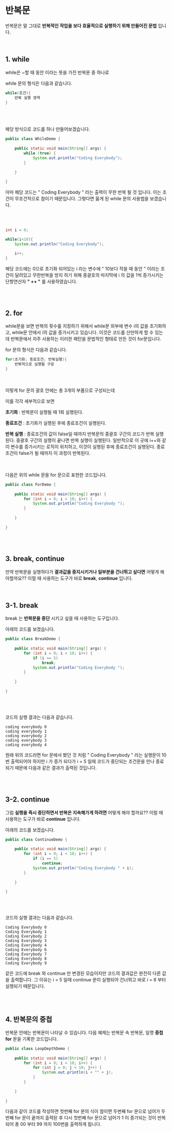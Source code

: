 # **반복문**
반복문은 말 그대로 **반복적인 작업을 보다 효율적으로 실행하기 위해 만들어진 문법** 입니다.  
<br><br>
## **1. while**
while은 ~할 때 동안 이라는 뜻을 가진 반복문 중 하나로 

while 문의 형식은 다음과 같습니다.
```java
while(조건){
    반복 실행 영역
}
```  
<br><br><br>
해당 방식으로 코드를 하나 만들어보겠습니다.

```java
public class WhileDemo {
 
    public static void main(String[] args) {
        while (true) {
            System.out.println("Coding Everybody");
        }
 
    }
 
}
```
아마 해당 코드는 " Coding Everybody " 라는 출력이 무한 반복 될 것 입니다. 이는 조건이 무조건적으로 참이기 때문입니다. 그렇다면 옳게 된 while 문의 사용법을 보겠습니다.  

<br><br>
```java
int i = 0;

while(i<10){         
    System.out.println("Coding Everybody");

    i++;
}
```
해당 코드에는 0으로 초기화 되어있는 i 라는 변수에 " 10보다 작을 때 동안 " 이라는 조건이 달려있고 무한반복을 방지 하기 위해 중괄호의 마지막에 i 의 값을 1씩 증가시키는 단항연산자 **" ++ "** 를 사용하였습니다.

<br><br>
## **2. for**
while문을 보면 반복의 횟수를 지정하기 위해서 while문 외부에 변수 i의 값을 초기화하고, while문 안에서 i의 값을 증가시키고 있습니다. 이것은 코드를 산만하게 할 수 있는데 반복문에서 자주 사용하는 이러한 패턴을 문법적인 형태로 만든 것이 for문입니다.

for 문의 형식은 다음과 같습니다.
```java
for(초기화; 종료조건; 반복실행){
    반복적으로 실행될 구문
}
```
<br><br>
이렇게 for 문의 괄호 안에는 총 3개의 부품으로 구성되는데

이를 각각 세부적으로 보면

**초기화** : 반복문이 실행될 때 1회 실행된다.

**종료조건** : 초기화가 실행된 후에 종료조건이 실행된다.

**반복 실행** : 종료조건의 값이 false일 때까지 반복문의 중괄호 구간의 코드가 반복 실행된다.
중괄호 구간의 실행이 끝나면 반복 실행이 실행된다. 일반적으로 이 곳에 i++와 같이 변수를 증가시키는 로직이 위치하고, 이것이 실행된 후에 종료조건이 실행된다. 종료조건이 false가 될 때까지 이 과정이 반복된다.


<br><br>
다음은 위의 while 문을 for 문으로 표현한 코드입니다.
```java
public class ForDemo {
 
    public static void main(String[] args) {
        for (int i = 0; i < 10; i++) {
            System.out.println("Coding Everybody ");
        }
 
    }
 
}
```
<br><br>

## 3. **break, continue**
만약 반복문을 실행하다가 **결과값을 중지시키거나 일부분을 건너뛰고 싶다면** 어떻게 해야할까요?? 이럴 때 사용하는 도구가 바로 **break**, **continue** 입니다.    
<br><br>
## **3-1. break**
break 는 **반복문을 중단** 시키고 싶을 때 사용하는 도구입니다.

아래의 코드를 보겠습니다.
```java
public class BreakDemo {
 
    public static void main(String[] args) {
        for (int i = 0; i < 10; i++) {
            if (i == 5)
                break;
            System.out.println("Coding Everybody ");
        }
 
    }
 
}
```  
<br><br>

코드의 실행 결과는 다음과 같습니다.
```
coding everybody 0
coding everybody 1
coding everybody 2
coding everybody 3
coding everybody 4
```
원래 위의 코드라면 for 문에서 봤던 것 처럼 " Coding Everybody " 라는 실행문이 10번 출력되어야 하지만 i 가 증가 되다가 i = 5 일때 코드가 중단되는 조건문을 만나 종료되기 때문에 다음과 같은 결과가 출력된 것입니다.

<br><br>
## **3-2. continue**
그럼 **실행을 즉시 중단하면서 반복은 지속해가게 하려면** 어떻게 해야 할까요?? 이럴 때 사용하는 도구가 바로 **continue** 입니다.

아래의 코드를 보겠습니다.
```java
public class ContinueDemo {
 
    public static void main(String[] args) {
        for (int i = 0; i < 10; i++) {
            if (i == 5)
                continue;
            System.out.println("Coding Everybody " + i);
        }
 
    }
 
}
```
<br><br>

코드의 실행 결과는 다음과 같습니다.
```
Coding Everybody 0
Coding Everybody 1
Coding Everybody 2
Coding Everybody 3
Coding Everybody 4
Coding Everybody 6
Coding Everybody 7
Coding Everybody 8
Coding Everybody 9
```
같은 코드에 break 와 continue 만 변경된 모습이지만 코드의 결과값은 완전히 다른 값을 출력합니다. 그 이유는 i = 5 일때 continue 문이 실행되어 건너뛰고 바로 i = 6 부터 실행되기 때문입니다. 

<br><br>
## **4. 반복문의 중첩**
반복문 안에는 반복문이 나타날 수 있습니다. 다음 예제는 반복문 속 반복문, 일명 **중첩 for** 문을 기록한 코드입니다.
```java
public class LoopDepthDemo {
 
    public static void main(String[] args) {
        for (int i = 0; i < 10; i++) {
            for (int j = 0; j < 10; j++) {
                System.out.println(i + "" + j);
            }
        }
 
    }
 
}
```
다음과 같이 코드를 작성하면 첫번째 for 문의 식이 참이면 두번째 for 문으로 넘어가 두번째 for 문이 끝까지 출력된 후 다시 첫번째 for 문으로 넘어가 1 이 증가되는 것이 반복되어 총 00 부터 99 까지 100번을 출력하게 됩니다.